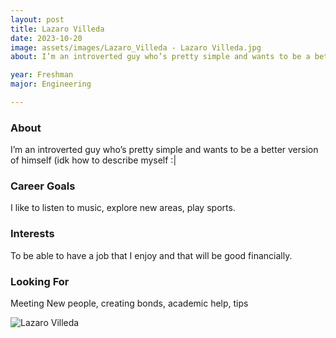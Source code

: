 ```yaml
---
layout: post
title: Lazaro Villeda 
date: 2023-10-20
image: assets/images/Lazaro_Villeda - Lazaro Villeda.jpg
about: I’m an introverted guy who’s pretty simple and wants to be a better version of himself (idk how to describe myself :|

year: Freshman
major: Engineering 

---
```


### About

I’m an introverted guy who’s pretty simple and wants to be a better version of himself (idk how to describe myself :|


### Career Goals

I like to listen to music, explore new areas, play sports.

### Interests

To be able to have a job that I enjoy and that will be good financially.

### Looking For

Meeting New people, creating bonds, academic help, tips 

<div class="text-center my-5">
    <img src="https://sase-drexel.github.io/mentorship-2023/assets/images/Lazaro_Villeda - Lazaro Villeda.jpg" alt="Lazaro Villeda" class="rounded post-img" />
</div>
